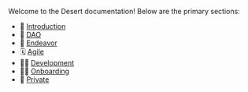 Welcome to the Desert documentation! Below are the primary sections:

- 📖 [Introduction](https://github.com/DesertApp/desert/wiki/%F0%9F%93%96_introduction)
- 🏦 [DAO](https://github.com/DesertApp/desert/wiki/%F0%9F%8F%A6_dao)
- 🎯 [Endeavor](https://github.com/DesertApp/desert/wiki/%F0%9F%8E%AF_endeavor)
- 🗓 [Agile](https://github.com/DesertApp/desert/wiki/%F0%9F%97%93_agile)
- 👨‍💻 [Development](https://github.com/DesertApp/desert/wiki/%F0%9F%91%A8%E2%80%8D%F0%9F%92%BB_development)
- 🏄‍♀️ [Onboarding](https://github.com/DesertApp/desert/wiki/%F0%9F%8F%84%E2%80%8D%E2%99%80%EF%B8%8F_onboarding)
- 🔏 [Private](https://github.com/DesertApp/desert/wiki/%F0%9F%94%8F_private)
